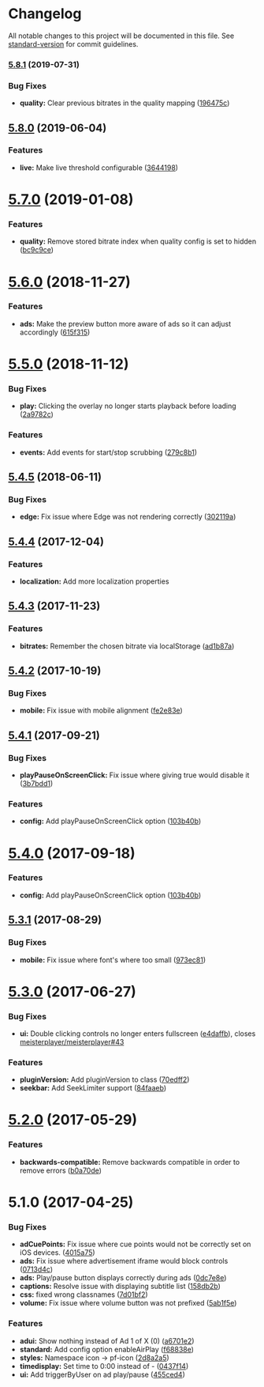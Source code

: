 # Changelog

All notable changes to this project will be documented in this file. See [standard-version](https://github.com/conventional-changelog/standard-version) for commit guidelines.

### [5.8.1](https://github.com/meisterplayer/ui-standardui/compare/v5.8.0...v5.8.1) (2019-07-31)


### Bug Fixes

* **quality:** Clear previous bitrates in the quality mapping ([196475c](https://github.com/meisterplayer/ui-standardui/commit/196475c))



## [5.8.0](https://github.com/meisterplayer/ui-standardui/compare/v5.7.0...v5.8.0) (2019-06-04)


### Features

* **live:** Make live threshold configurable ([3644198](https://github.com/meisterplayer/ui-standardui/commit/3644198))



<a name="5.7.0"></a>
# [5.7.0](https://github.com/meisterplayer/ui-standardui/compare/v5.6.0...v5.7.0) (2019-01-08)


### Features

* **quality:** Remove stored bitrate index when quality config is set to hidden ([bc9c9ce](https://github.com/meisterplayer/ui-standardui/commit/bc9c9ce))



<a name="5.6.0"></a>
# [5.6.0](https://github.com/meisterplayer/ui-standardui/compare/v5.5.0...v5.6.0) (2018-11-27)


### Features

* **ads:** Make the preview button more aware of ads so it can adjust accordingly ([615f315](https://github.com/meisterplayer/ui-standardui/commit/615f315))



<a name="5.5.0"></a>
# [5.5.0](https://github.com/meisterplayer/ui-standardui/compare/v5.4.5...v5.5.0) (2018-11-12)


### Bug Fixes

* **play:** Clicking the overlay no longer starts playback before loading ([2a9782c](https://github.com/meisterplayer/ui-standardui/commit/2a9782c))


### Features

* **events:** Add events for start/stop scrubbing ([279c8b1](https://github.com/meisterplayer/ui-standardui/commit/279c8b1))



<a name="5.4.5"></a>
## [5.4.5](https://github.com/meisterplayer/ui-standardui/compare/v5.4.4...v5.4.5) (2018-06-11)


### Bug Fixes

* **edge:** Fix issue where Edge was not rendering correctly ([302119a](https://github.com/meisterplayer/ui-standardui/commit/302119a))



<a name="5.4.4"></a>
## [5.4.4](https://github.com/meisterplayer/ui-standardui/compare/v5.4.3...v5.4.4) (2017-12-04)

### Features
* **localization:** Add more localization properties


<a name="5.4.3"></a>
## [5.4.3](https://github.com/meisterplayer/ui-standardui/compare/v5.4.2...v5.4.3) (2017-11-23)


### Features

* **bitrates:** Remember the chosen bitrate via localStorage ([ad1b87a](https://github.com/meisterplayer/ui-standardui/commit/ad1b87a))



<a name="5.4.2"></a>
## [5.4.2](https://github.com/meisterplayer/ui-standardui/compare/v5.4.1...v5.4.2) (2017-10-19)


### Bug Fixes

* **mobile:** Fix issue with mobile alignment ([fe2e83e](https://github.com/meisterplayer/ui-standardui/commit/fe2e83e))



<a name="5.4.1"></a>
## [5.4.1](https://github.com/meisterplayer/ui-standardui/compare/v5.3.1...v5.4.1) (2017-09-21)


### Bug Fixes

* **playPauseOnScreenClick:** Fix issue where giving true would disable it ([3b7bdd1](https://github.com/meisterplayer/ui-standardui/commit/3b7bdd1))


### Features

* **config:** Add playPauseOnScreenClick option ([103b40b](https://github.com/meisterplayer/ui-standardui/commit/103b40b))



<a name="5.4.0"></a>
# [5.4.0](https://github.com/meisterplayer/ui-standardui/compare/v5.3.1...v5.4.0) (2017-09-18)


### Features

* **config:** Add playPauseOnScreenClick option ([103b40b](https://github.com/meisterplayer/ui-standardui/commit/103b40b))



<a name="5.3.1"></a>
## [5.3.1](https://github.com/meisterplayer/ui-standardui/compare/v5.3.0...v5.3.1) (2017-08-29)


### Bug Fixes

* **mobile:** Fix issue where font's where too small ([973ec81](https://github.com/meisterplayer/ui-standardui/commit/973ec81))



<a name="5.3.0"></a>
# [5.3.0](https://github.com/meisterplayer/ui-standardui/compare/v5.2.0...v5.3.0) (2017-06-27)


### Bug Fixes

* **ui:** Double clicking controls no longer enters fullscreen ([e4daffb](https://github.com/meisterplayer/ui-standardui/commit/e4daffb)), closes [meisterplayer/meisterplayer#43](https://github.com/meisterplayer/meisterplayer/issues/43)


### Features

* **pluginVersion:** Add pluginVersion to class ([70edff2](https://github.com/meisterplayer/ui-standardui/commit/70edff2))
* **seekbar:** Add SeekLimiter support ([84faaeb](https://github.com/meisterplayer/ui-standardui/commit/84faaeb))



<a name="5.2.0"></a>
# [5.2.0](https://github.com/meisterplayer/ui-standardui/compare/v5.1.0...v5.2.0) (2017-05-29)


### Features

* **backwards-compatible:** Remove backwards compatible in order to remove errors ([b0a70de](https://github.com/meisterplayer/ui-standardui/commit/b0a70de))



<a name="5.1.0"></a>
# 5.1.0 (2017-04-25)


### Bug Fixes

* **adCuePoints:** Fix issue where cue points would not be correctly set on iOS devices. ([4015a75](https://github.com/meisterplayer/ui-standardui/commit/4015a75))
* **ads:** Fix issue where advertisement iframe would block controls ([0713d4c](https://github.com/meisterplayer/ui-standardui/commit/0713d4c))
* **ads:** Play/pause button displays correctly during ads ([0dc7e8e](https://github.com/meisterplayer/ui-standardui/commit/0dc7e8e))
* **captions:** Resolve issue with displaying subtitle list ([158db2b](https://github.com/meisterplayer/ui-standardui/commit/158db2b))
* **css:** fixed wrong classnames ([7d01bf2](https://github.com/meisterplayer/ui-standardui/commit/7d01bf2))
* **volume:** Fix issue where volume button was not prefixed ([5ab1f5e](https://github.com/meisterplayer/ui-standardui/commit/5ab1f5e))


### Features

* **adui:** Show nothing instead of Ad 1 of X (0) ([a6701e2](https://github.com/meisterplayer/ui-standardui/commit/a6701e2))
* **standard:** Add config option enableAirPlay ([f68838e](https://github.com/meisterplayer/ui-standardui/commit/f68838e))
* **styles:** Namespace icon -> pf-icon ([2d8a2a5](https://github.com/meisterplayer/ui-standardui/commit/2d8a2a5))
* **timedisplay:** Set time to 0:00 instead of - ([0437f14](https://github.com/meisterplayer/ui-standardui/commit/0437f14))
* **ui:** Add triggerByUser on ad play/pause ([455ced4](https://github.com/meisterplayer/ui-standardui/commit/455ced4))
